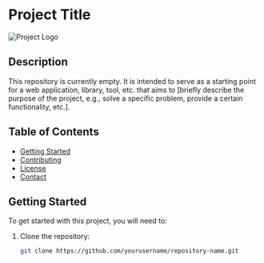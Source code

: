 # Project Title

![Project Logo](link-to-logo.png) <!-- Optional: Add a logo or image -->

## Description

This repository is currently empty. It is intended to serve as a starting point for a web application, library, tool, etc. that aims to [briefly describe the purpose of the project, e.g., solve a specific problem, provide a certain functionality, etc.].

## Table of Contents

- [Getting Started](#getting-started)
- [Contributing](#contributing)
- [License](#license)
- [Contact](#contact)

## Getting Started

To get started with this project, you will need to:

1. Clone the repository:
   ```bash
   git clone https://github.com/yourusername/repository-name.git